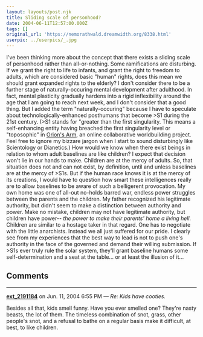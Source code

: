 ```yaml
---
layout: layouts/post.njk
title: Sliding scale of personhood?
date: 2004-06-11T12:57:00.000Z
tags: []
original_url: 'https://nemorathwald.dreamwidth.org/8338.html'
userpic: ../userpics/_.jpg
---
```

I've been thinking more about the concept that there exists a sliding scale of personhood rather than all-or-nothing. Some ramifications are disturbing. If we grant the right to life to infants, and grant the right to freedom to adults, which are considered basic "human" rights, does this mean we should grant expanded rights to the elderly? I don't consider there to be a further stage of naturally-occuring mental development after adulthood. In fact, mental plasticity gradually hardens into a rigid inflexibility around the age that I am going to reach next week, and I don't consider that a good thing. But I added the term "naturally-occuring" because I have to speculate about technologically-enhanced posthumans that become >S1 during the 21st century. (>S1 stands for "greater than the first singularity. This means a self-enhancing entity having breached the first singularity level or "toposophic" in [Orion's Arm](http://www.orionsarm.com), an online collaborative worldbuilding project. Feel free to ignore my bizzare jargon when I start to sound disturbingly like Scientology or Dianetics.) How would we know when there exist beings in relation to whom adult baselines are like children? I expect that decision won't lie in our hands to make. Children are at the mercy of adults. So, that situation does not and can not exist, by definition, until and unless baselines are at the mercy of >S1s. But if the human race knows it is at the mercy of its creations, I would have to question how smart these intelligences really are to allow baselines to be aware of such a belligerent provocation. My own home was one of all-out no-holds barred war, endless power struggles between the parents and the children. My father recognized his legitimate authority, but didn't seem to make a distinction between authority and power. Make no mistake, children may not have legitimate authority, but children have power-- _the power to make their parents' home a living hell._ Children are similar to a hostage taker in that regard. One has to negotiate with the little anarchists. Instead we all just suffered for our pride. I clearly see from my experiences that the best way to lead is not to push one's authority in the face of the governed and demand their willing submission. If >S1s ever truly rule the solar system, they'll grant baseline humans some self-determination and a seat at the table... or at least the illusion of it...

## Comments

---

**[ext_2191184](https://www.dreamwidth.org/users/ext_2191184)** on Jun. 11, 2004 6:55 PM — *Re: Kids have cooties.*

Besides all that, kids smell funny. Have you ever smelled one? They're nasty beasts, the lot of them. The timeless combination of snot, grass, other people's snot, and a refusal to bathe on a regular basis make it difficult, at best, to like children.
